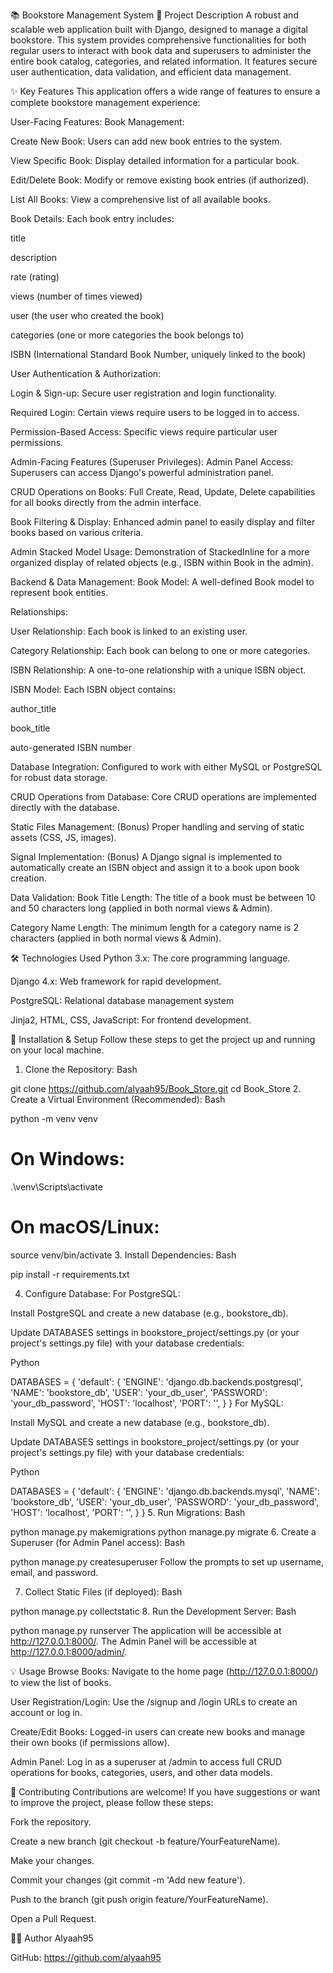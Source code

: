 📚 Bookstore Management System
📝 Project Description
A robust and scalable web application built with Django, designed to manage a digital bookstore. This system provides comprehensive functionalities for both regular users to interact with book data and superusers to administer the entire book catalog, categories, and related information. It features secure user authentication, data validation, and efficient data management.

✨ Key Features
This application offers a wide range of features to ensure a complete bookstore management experience:

User-Facing Features:
Book Management:

Create New Book: Users can add new book entries to the system.

View Specific Book: Display detailed information for a particular book.

Edit/Delete Book: Modify or remove existing book entries (if authorized).

List All Books: View a comprehensive list of all available books.

Book Details: Each book entry includes:

title

description

rate (rating)

views (number of times viewed)

user (the user who created the book)

categories (one or more categories the book belongs to)

ISBN (International Standard Book Number, uniquely linked to the book)

User Authentication & Authorization:

Login & Sign-up: Secure user registration and login functionality.

Required Login: Certain views require users to be logged in to access.

Permission-Based Access: Specific views require particular user permissions.

Admin-Facing Features (Superuser Privileges):
Admin Panel Access: Superusers can access Django's powerful administration panel.

CRUD Operations on Books: Full Create, Read, Update, Delete capabilities for all books directly from the admin interface.

Book Filtering & Display: Enhanced admin panel to easily display and filter books based on various criteria.

Admin Stacked Model Usage: Demonstration of StackedInline for a more organized display of related objects (e.g., ISBN within Book in the admin).

Backend & Data Management:
Book Model: A well-defined Book model to represent book entities.

Relationships:

User Relationship: Each book is linked to an existing user.

Category Relationship: Each book can belong to one or more categories.

ISBN Relationship: A one-to-one relationship with a unique ISBN object.

ISBN Model: Each ISBN object contains:

author_title

book_title

auto-generated ISBN number

Database Integration: Configured to work with either MySQL or PostgreSQL for robust data storage.

CRUD Operations from Database: Core CRUD operations are implemented directly with the database.

Static Files Management: (Bonus) Proper handling and serving of static assets (CSS, JS, images).

Signal Implementation: (Bonus) A Django signal is implemented to automatically create an ISBN object and assign it to a book upon book creation.

Data Validation:
Book Title Length: The title of a book must be between 10 and 50 characters long (applied in both normal views & Admin).

Category Name Length: The minimum length for a category name is 2 characters (applied in both normal views & Admin).

🛠️ Technologies Used
Python 3.x: The core programming language.

Django 4.x: Web framework for rapid development.

PostgreSQL: Relational database management system 

Jinja2, HTML, CSS, JavaScript: For frontend development.

🚀 Installation & Setup
Follow these steps to get the project up and running on your local machine.

1. Clone the Repository:
Bash

git clone https://github.com/alyaah95/Book_Store.git
cd Book_Store
2. Create a Virtual Environment (Recommended):
Bash

python -m venv venv
# On Windows:
.\venv\Scripts\activate
# On macOS/Linux:
source venv/bin/activate
3. Install Dependencies:
Bash

pip install -r requirements.txt

4. Configure Database:
For PostgreSQL:

Install PostgreSQL and create a new database (e.g., bookstore_db).

Update DATABASES settings in bookstore_project/settings.py (or your project's settings.py file) with your database credentials:

Python

DATABASES = {
    'default': {
        'ENGINE': 'django.db.backends.postgresql',
        'NAME': 'bookstore_db',
        'USER': 'your_db_user',
        'PASSWORD': 'your_db_password',
        'HOST': 'localhost',
        'PORT': '',
    }
}
For MySQL:

Install MySQL and create a new database (e.g., bookstore_db).

Update DATABASES settings in bookstore_project/settings.py (or your project's settings.py file) with your database credentials:

Python

DATABASES = {
    'default': {
        'ENGINE': 'django.db.backends.mysql',
        'NAME': 'bookstore_db',
        'USER': 'your_db_user',
        'PASSWORD': 'your_db_password',
        'HOST': 'localhost',
        'PORT': '',
    }
}
5. Run Migrations:
Bash

python manage.py makemigrations
python manage.py migrate
6. Create a Superuser (for Admin Panel access):
Bash

python manage.py createsuperuser
Follow the prompts to set up username, email, and password.

7. Collect Static Files (if deployed):
Bash

python manage.py collectstatic
8. Run the Development Server:
Bash

python manage.py runserver
The application will be accessible at http://127.0.0.1:8000/.
The Admin Panel will be accessible at http://127.0.0.1:8000/admin/.

💡 Usage
Browse Books: Navigate to the home page (http://127.0.0.1:8000/) to view the list of books.

User Registration/Login: Use the /signup and /login URLs to create an account or log in.

Create/Edit Books: Logged-in users can create new books and manage their own books (if permissions allow).

Admin Panel: Log in as a superuser at /admin to access full CRUD operations for books, categories, users, and other data models.

🤝 Contributing
Contributions are welcome! If you have suggestions or want to improve the project, please follow these steps:

Fork the repository.

Create a new branch (git checkout -b feature/YourFeatureName).

Make your changes.

Commit your changes (git commit -m 'Add new feature').

Push to the branch (git push origin feature/YourFeatureName).

Open a Pull Request.


🧑‍💻 Author
Alyaah95

GitHub: https://github.com/alyaah95

